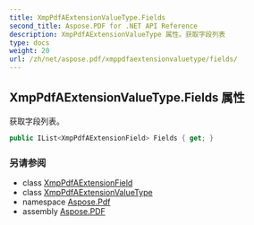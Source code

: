 ```yaml
---
title: XmpPdfAExtensionValueType.Fields
second_title: Aspose.PDF for .NET API Reference
description: XmpPdfAExtensionValueType 属性。获取字段列表
type: docs
weight: 20
url: /zh/net/aspose.pdf/xmppdfaextensionvaluetype/fields/
---
```

## XmpPdfAExtensionValueType.Fields 属性

获取字段列表。

```csharp
public IList<XmpPdfAExtensionField> Fields { get; }
```

### 另请参阅

* class [XmpPdfAExtensionField](../../xmppdfaextensionfield/)
* class [XmpPdfAExtensionValueType](../)
* namespace [Aspose.Pdf](../../../aspose.pdf/)
* assembly [Aspose.PDF](../../../)